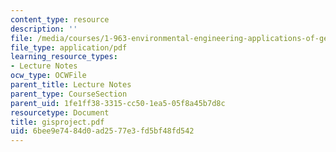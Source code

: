 ```yaml
---
content_type: resource
description: ''
file: /media/courses/1-963-environmental-engineering-applications-of-geographic-information-systems-fall-2004/6bee9e7484d0ad2577e3fd5bf48fd542_gisproject.pdf
file_type: application/pdf
learning_resource_types:
- Lecture Notes
ocw_type: OCWFile
parent_title: Lecture Notes
parent_type: CourseSection
parent_uid: 1fe1ff38-3315-cc50-1ea5-05f8a45b7d8c
resourcetype: Document
title: gisproject.pdf
uid: 6bee9e74-84d0-ad25-77e3-fd5bf48fd542
---
```

